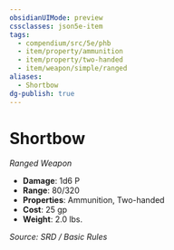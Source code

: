 ```yaml
---
obsidianUIMode: preview
cssclasses: json5e-item
tags:
  - compendium/src/5e/phb
  - item/property/ammunition
  - item/property/two-handed
  - item/weapon/simple/ranged
aliases:
  - Shortbow
dg-publish: true
---
```

# Shortbow
*Ranged Weapon*  

- **Damage**: 1d6 P
- **Range**: 80/320
- **Properties**: Ammunition, Two-handed
- **Cost**: 25 gp
- **Weight**: 2.0 lbs.

*Source: SRD / Basic Rules*